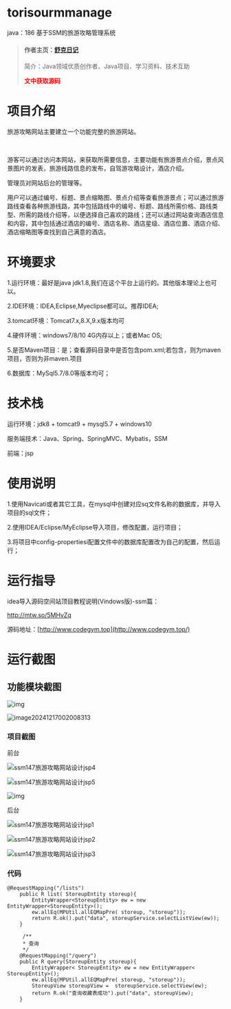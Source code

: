 # torisourmmanage
java：186 基于SSM的旅游攻略管理系统
> #### 作者主页：[舒克日记](https://blog.csdn.net/cativen)
>
>  简介：Java领域优质创作者、Java项目、学习资料、技术互助
>
> <b><font color=red>文中获取源码</font></b>

# 项目介绍

旅游攻略网站主要建立一个功能完整的旅游网站。

​

游客可以通过访问本网站，来获取所需要信息，主要功能有旅游景点介绍，景点风景图片的发表，旅游线路信息的发布，自驾游攻略设计，酒店介绍。

管理员对网站后台的管理等。

用户可以通过编号、标题、景点缩略图、景点介绍等查看旅游景点；可以通过旅游路线查看各种旅游线路，其中包括路线中的编号、标题、路线所需价格、路线类型、所需的路线介绍等，以便选择自己喜欢的路线；还可以通过网站查询酒店信息和内容，其中包括通过酒店的编号、酒店名称、酒店星级、酒店位置、酒店介绍、酒店缩略图等查找到自己满意的酒店。

# 环境要求

1.运行环境：最好是java jdk1.8,我们在这个平台上运行的。其他版本理论上也可以。

2.IDE环境：IDEA,Eclipse,Myeclipse都可以。推荐IDEA;

3.tomcat环境：Tomcat7.x,8.X,9.x版本均可

4.硬件环境：windows7/8/10 4G内存以上；或者Mac OS;

5.是否Maven项目：是；查看源码目录中是否包含pom.xml;若包含，则为maven项目，否则为非maven.项目

6.数据库：MySql5.7/8.0等版本均可；

# 技术栈

运行环境：jdk8 + tomcat9 + mysql5.7 + windows10

服务端技术：Java、Spring、SpringMVC、Mybatis，SSM

前端：jsp

# 使用说明

1.使用Navicati或者其它工具，在mysql中创建对应sq文件名称的数据库，并导入项目的sql文件；

2.使用IDEA/Eclipse/MyEclipse导入项目，修改配置，运行项目；

3.将项目中config-propertiesi配置文件中的数据库配置改为自己的配置，然后运行；

# 运行指导

idea导入源码空间站顶目教程说明(Vindows版)-ssm篇：

http://mtw.so/5MHvZq

源码地址：[http://www.codegym.top](http://www.codegym.top/)


# 运行截图

## 功能模块截图

![img](https://i-blog.csdnimg.cn/img_convert/baf14b3a0cdeb94f30f9c8b116e56018.png)

![image20241217002008313](https://i-blog.csdnimg.cn/img_convert/99147c9eace128273c245edd5a915a78.png)

### 项目截图

前台

![ssm147旅游攻略网站设计jsp4](https://i-blog.csdnimg.cn/img_convert/6ead2553f147533770fc6af2db933433.png)

![ssm147旅游攻略网站设计jsp5](https://i-blog.csdnimg.cn/img_convert/f46c4c03c356edb1cca9a5da2f20f353.png)

![img](https://i-blog.csdnimg.cn/img_convert/7b6f69580e2e844d63c8ce2267498ba4.jpeg)

后台

![ssm147旅游攻略网站设计jsp1](https://i-blog.csdnimg.cn/img_convert/98e8f964704c6671290aabe2b599a08d.png)

![ssm147旅游攻略网站设计jsp2](https://i-blog.csdnimg.cn/img_convert/62c3a9c1d2cbc6ce9dc8f2c0f6ecf94e.png)

![ssm147旅游攻略网站设计jsp3](https://i-blog.csdnimg.cn/img_convert/70aed83694885f301306914a9199751b.png)

### 代码

```
@RequestMapping("/lists")
    public R list( StoreupEntity storeup){
       	EntityWrapper<StoreupEntity> ew = new EntityWrapper<StoreupEntity>();
      	ew.allEq(MPUtil.allEQMapPre( storeup, "storeup")); 
        return R.ok().put("data", storeupService.selectListView(ew));
    }

	 /**
     * 查询
     */
    @RequestMapping("/query")
    public R query(StoreupEntity storeup){
        EntityWrapper< StoreupEntity> ew = new EntityWrapper< StoreupEntity>();
 		ew.allEq(MPUtil.allEQMapPre( storeup, "storeup")); 
		StoreupView storeupView =  storeupService.selectView(ew);
		return R.ok("查询收藏表成功").put("data", storeupView);
    }
```
